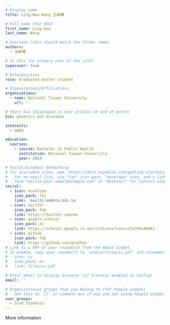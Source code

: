 ```yaml
---
# Display name
title: Ling-Hua Wang 王齡嬅

# Full name (for SEO)
first_name: Ling-Hua
last_name: Wang

# Username (this should match the folder name)
authors:
  - 王齡嬅

# Is this the primary user of the site?
superuser: true

# Role/position
role: Graduated master student

# Organizations/Affiliations
organizations:
  - name: National Taiwan University
    url: ''

# Short bio (displayed in user profile at end of posts)
bio: genetics and diseases

interests:
  - GWAS

education:
  courses:
    - course: Bachelor in Public Health
      institution: National Taiwan University
      year: 2024

# Social/Academic Networking
# For available icons, see: https://docs.hugoblox.com/getting-started/page-builder/#icons
#   For an email link, use "fas" icon pack, "envelope" icon, and a link in the
#   form "mailto:your-email@example.com" or "#contact" for contact widget.
social:
  - icon: envelope
    icon_pack: fas
    link: 'mailto:me@ntu.edu.tw'
  - icon: twitter
    icon_pack: fab
    link: https://twitter.com/me
  - icon: google-scholar
    icon_pack: ai
    link: https://scholar.google.co.uk/citations?user=sIwtMXoAAAAJ
  - icon: github
    icon_pack: fab
    link: https://github.com/gcushen
# Link to a PDF of your resume/CV from the About widget.
# To enable, copy your resume/CV to `static/files/cv.pdf` and uncomment the lines below.
# - icon: cv
#   icon_pack: ai
#   link: files/cv.pdf

# Enter email to display Gravatar (if Gravatar enabled in Config)
email: ''

# Organizational groups that you belong to (for People widget)
#   Set this to `[]` or comment out if you are not using People widget.
user_groups:
  - Grad Students
---
```


More information
